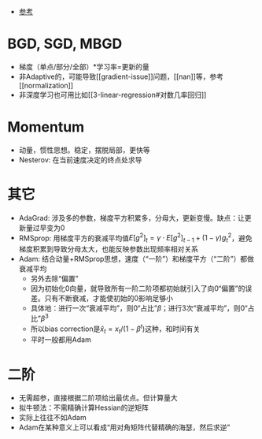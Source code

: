 - [参考](https://zhuanlan.zhihu.com/p/40415008)
# BGD, SGD, MBGD
- 梯度（单点/部分/全部）*学习率=更新的量
- 非Adaptive的，可能导致[[gradient-issue]]问题，[[nan]]等，参考[[normalization]]
- 非深度学习也可用比如[[3-linear-regression#对数几率回归]]
# Momentum
- 动量，惯性思想。稳定，摆脱局部，更快等
- Nesterov: 在当前速度决定的终点处求导
# 其它
- AdaGrad: 涉及多的参数，梯度平方积累多，分母大，更新变慢。缺点：让更新量过早变为0
- RMSprop: 用梯度平方的衰减平均值$E[g^2]_t = \gamma \cdot E[g^2]_{t-1} + (1-\gamma) g_t^2$，避免梯度积累到导致分母太大，也能反映参数出现频率相对关系
- Adam: 结合动量+RMSprop思想，速度（“一阶”）和梯度平方（“二阶”）都做衰减平均
  - 另外去除“偏置”
  - 因为初始化0向量，就导致所有一阶二阶项都初始就引入了向0“偏置”的误差。只有不断衰减，才能使初始的0影响足够小
  - 具体地：进行一次“衰减平均”，则0“占比”$\beta$；进行3次“衰减平均”，则0“占比”$\beta^3$
  - 所以bias correction是$\hat x_t = x_t / (1 - \beta^t)$这种，和时间有关
  - 平时一般都用Adam
# 二阶
- 无需超参，直接根据二阶项给出最优点。但计算量大
- 拟牛顿法：不需精确计算Hessian的逆矩阵
- 实际上往往不如Adam
- Adam在某种意义上可以看成“用对角矩阵代替精确的海瑟，然后求逆”